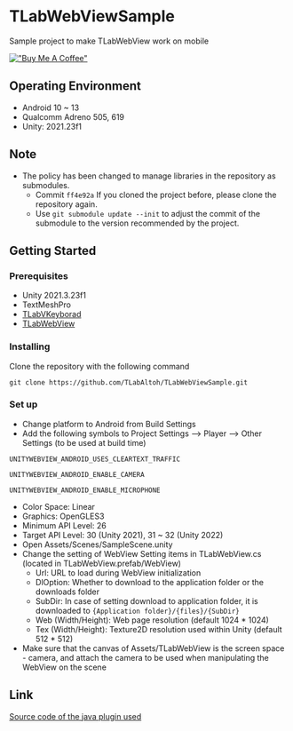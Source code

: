 # TLabWebViewSample
Sample project to make TLabWebView work on mobile

[!["Buy Me A Coffee"](https://www.buymeacoffee.com/assets/img/custom_images/orange_img.png)](https://www.buymeacoffee.com/tlabaltoh)

## Operating Environment
- Android 10 ~ 13
- Qualcomm Adreno 505, 619
- Unity: 2021.23f1

## Note
- The policy has been changed to manage libraries in the repository as submodules.
	- Commit ``` ff4e92a ``` If you cloned the project before, please clone the repository again.
	- Use ``` git submodule update --init ``` to adjust the commit of the submodule to the version recommended by the project.

## Getting Started
### Prerequisites
- Unity 2021.3.23f1
- TextMeshPro
- [TLabVKeyborad](https://github.com/TLabAltoh/TLabVKeyborad)
- [TLabWebView](https://github.com/TLabAltoh/TLabWebView)

### Installing
Clone the repository with the following command
```
git clone https://github.com/TLabAltoh/TLabWebViewSample.git
```
### Set up
- Change platform to Android from Build Settings  
- Add the following symbols to Project Settings --> Player --> Other Settings (to be used at build time)  
```
UNITYWEBVIEW_ANDROID_USES_CLEARTEXT_TRAFFIC
```
```
UNITYWEBVIEW_ANDROID_ENABLE_CAMERA
```
```
UNITYWEBVIEW_ANDROID_ENABLE_MICROPHONE
```
- Color Space: Linear
- Graphics: OpenGLES3
- Minimum API Level: 26 
- Target API Level: 30 (Unity 2021), 31 ~ 32 (Unity 2022)
- Open Assets/Scenes/SampleScene.unity
- Change the setting of WebView
Setting items in TLabWebView.cs (located in TLabWebView.prefab/WebView)  
	- Url: URL to load during WebView initialization  
	- DlOption: Whether to download to the application folder or the downloads folder  
	- SubDir: In case of setting download to application folder, it is downloaded to ```{Application folder}/{files}/{SubDir}```  
	- Web (Width/Height):  Web page resolution (default 1024 * 1024)  
	- Tex (Width/Height): Texture2D resolution used within Unity (default 512 * 512)  
- Make sure that the canvas of Assets/TLabWebView is the screen space - camera, and attach the camera to be used when manipulating the WebView on the scene

## Link
[Source code of the java plugin used](https://github.com/TLabAltoh/TLabWebViewPlugin)

